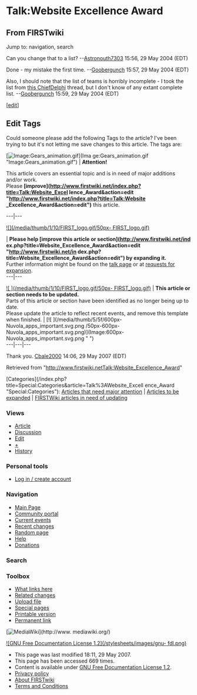 # Talk:Website Excellence Award

## From FIRSTwiki

Jump to: navigation, search

Can you change that to a list? --[Astronouth7303](User:Astronouth7303 "User:Astronouth7303") 15:56, 29 May 2004 (EDT)

Done - my mistake the first time. --[Goobergunch](User:Goobergunch "User:Goobergunch") 15:57, 29 May 2004 (EDT)

Also, I should note that the list of teams is horribly incomplete - I took the list from [this ChiefDelphi](http://www.chiefdelphi.com/forums/showthread.php?t=28553 "http://www.chiefdelphi.com/forums/showthread.php?t=28553") thread, but I don't know of any extant complete list. --[Goobergunch](User:Goobergunch "User:Goobergunch") 15:59, 29 May 2004 (EDT)

[[edit](/index.php?title=Talk:Website_Excellence_Award&action=edit&section=1 "Edit section: Edit Tags")]

## Edit Tags

Could someone please add the following Tags to the article? I've been trying to but it's not letting me save changes to this article. The tags are:

[![Image:Gears_animation.gif](/media/1/14/Gears_animation.gif)](Ima
ge:Gears_animation.gif "Image:Gears_animation.gif") | **Attention!**

This article covers an essential topic and is in need of major additions and/or work.<br>
Please **[improve](http://www.firstwiki.net/index.php?title=Talk:Website_Excel
lence_Award&action=edit "http://www.firstwiki.net/index.php?title=Talk:Website
_Excellence_Award&action=edit")** this article.

---|---

[![](/media/thumb/1/10/FIRST_logo.gif/50px-
FIRST_logo.gif)](Image:FIRST_logo.gif)

| **Please help [improve this article or section](http://www.firstwiki.net/ind
ex.php?title=Website_Excellence_Award&action=edit "http://www.firstwiki.net/in
dex.php?title=Website_Excellence_Award&action=edit") by expanding it.**<br>
Further information might be found on the [talk page](/index.php?title=Talk_talk:Website_Excellence_Award&action=edit "Talk
talk:Website Excellence Award") or at [requests for expansion](FIRSTwiki:Requests_for_expansion "FIRSTwiki:Requests for
expansion").<br>
---|---

[![ ](/media/thumb/1/10/FIRST_logo.gif/50px-
FIRST_logo.gif)](Image:FIRST_logo.gif " ") | **This article or section needs to be updated.**<br>
Parts of this article or section have been identified as no longer being up to date.<br>
Please update the article to reflect recent events, and remove this template when finished. | [![ ](/media/thumb/5/5f/600px-Nuvola_apps_important.svg.png
/50px-600px-Nuvola_apps_important.svg.png)](Image:600px-
Nuvola_apps_important.svg.png " ")<br>
---|---|---

Thank you. [Cbale2000](User:Cbale2000 "User:Cbale2000") 14:06, 29 May 2007 (EDT)

Retrieved from "<http://www.firstwiki.netTalk:Website_Excellence_Award>"

[Categories](/index.php?title=Special:Categories&article=Talk%3AWebsite_Excell
ence_Award "Special:Categories"): [Articles that need major attention](Category:Articles_that_need_major_attention "Category:Articles that need major attention") | [Articles to be expanded](Category:Articles_to_be_expanded "Category:Articles to be
expanded") | [FIRSTWiki articles in need of updating](Category:FIRSTWiki_articles_in_need_of_updating "Category:FIRSTWiki articles in need of updating")

### Views

- [Article](Website_Excellence_Award)
- [Discussion](Talk:Website_Excellence_Award)
- [Edit](/index.php?title=Talk:Website_Excellence_Award&action=edit)
- [+](/index.php?title=Talk:Website_Excellence_Award&action=edit&section=new)
- [History](/index.php?title=Talk:Website_Excellence_Award&action=history)

### Personal tools

- [Log in / create account](/index.php?title=Special:Userlogin&returnto=Talk:Website_Excellence_Award)

[](Main_Page "Main Page")

### Navigation

- [Main Page](Main_Page)
- [Community portal](FIRSTwiki:Community_portal)
- [Current events](Current_events)
- [Recent changes](Special:Recentchanges)
- [Random page](Special:Random)
- [Help](Help:Contents)
- [Donations](FIRSTwiki:Site_support)

### Search

### Toolbox

- [What links here](Special:Whatlinkshere/Talk:Website_Excellence_Award)
- [Related changes](Special:Recentchangeslinked/Talk:Website_Excellence_Award)
- [Upload file](Special:Upload)
- [Special pages](Special:Specialpages)
- [Printable version](/index.php?title=Talk:Website_Excellence_Award&printable=yes)
- [Permanent link](/index.php?title=Talk:Website_Excellence_Award&oldid=60725)

[![MediaWiki](/skins/common/images/poweredby_mediawiki_88x31.png)](http://www.
mediawiki.org/)

[![GNU Free Documentation License 1.2](/stylesheets/images/gnu-
fdl.png)](http://www.gnu.org/copyleft/fdl.html)

- This page was last modified 18:11, 29 May 2007.
- This page has been accessed 669 times.
- Content is available under [GNU Free Documentation License 1.2](http://www.gnu.org/copyleft/fdl.html "http://www.gnu.org/copyleft/fdl.html").
- [Privacy policy](FIRSTwiki:Privacy_policy "FIRSTwiki:Privacy policy")
- [About FIRSTwiki](FIRSTwiki:About "FIRSTwiki:About")
- [Terms and Conditions](FIRSTwiki:Terms_and_conditions "FIRSTwiki:Terms and conditions")
